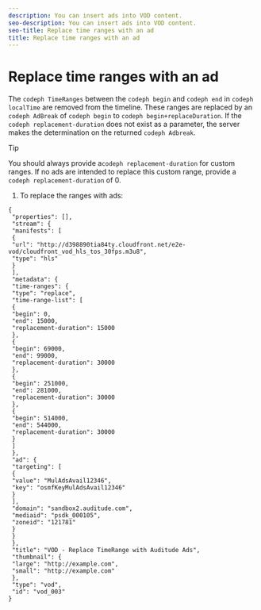 ```yaml
---
description: You can insert ads into VOD content.
seo-description: You can insert ads into VOD content.
seo-title: Replace time ranges with an ad
title: Replace time ranges with an ad
---
```


# Replace time ranges with an ad

The `codeph TimeRanges` between the `codeph begin` and `codeph end` in `codeph localTime` are removed from the timeline. These ranges are replaced by an `codeph AdBreak` of `codeph begin` to `codeph begin+replaceDuration`. If the `codeph replacement-duration` does not exist as a parameter, the server makes the determination on the returned `codeph Adbreak`.

>[!TIP]
>
>You should always provide a`codeph replacement-duration` for custom ranges. If no ads are intended to replace this custom range, provide a `codeph replacement-duration` of 0.
>1. To replace the ranges with  ads:
>   ```
>   { 
>    "properties": [],
>    "stream": {
>    "manifests": [
>    {
>    "url": "http://d398890tia84ty.cloudfront.net/e2e-vod/cloudfront_vod_hls_tos_30fps.m3u8",
>    "type": "hls"
>    }
>    ],
>    "metadata": {
>    "time-ranges": {
>    "type": "replace",
>    "time-range-list": [
>    {
>    "begin": 0,
>    "end": 15000,
>    "replacement-duration": 15000
>    },
>    {
>    "begin": 69000,
>    "end": 99000,
>    "replacement-duration": 30000
>    },
>    {
>    "begin": 251000,
>    "end": 281000,
>    "replacement-duration": 30000
>    },
>    {
>    "begin": 514000,
>    "end": 544000,
>    "replacement-duration": 30000
>    }
>    ]
>    },
>    "ad": {
>    "targeting": [
>    {
>    "value": "MulAdsAvail12346",
>    "key": "osmfKeyMulAdsAvail12346"
>    }
>    ],
>    "domain": "sandbox2.auditude.com",
>    "mediaid": "psdk_000105",
>    "zoneid": "121781"
>    } 
>    }
>    }, 
>    "title": "VOD - Replace TimeRange with Auditude Ads",
>    "thumbnail": {
>    "large": "http://example.com",
>    "small": "http://example.com"
>    },
>    "type": "vod",
>    "id": "vod_003"
>   }
>   ```
>   
>   
>   
